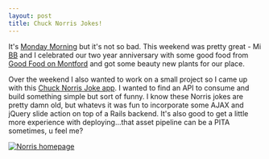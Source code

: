```yaml
---
layout: post
title: Chuck Norris Jokes!
---
```


It's [Monday Morning](https://www.youtube.com/watch?v=9eyN2I-TlyA) but it's not so bad.  This weekend was pretty great - Mi [BB](http://www.seaparties.blogspot.com) and I celebrated our two year anniversary with some good food from [Good Food on Montford](http://goodfoodonmontford.com/) and got some beauty new plants for our place.

Over the weekend I also wanted to work on a small project so I came up with this [Chuck Norris Joke app](norris).  I wanted to find an API to consume and build something simple but sort of funny.  I know these Norris jokes are pretty damn old, but whatevs it was fun to incorporate some AJAX and jQuery slide action on top of a Rails backend.  It's also good to get a little more experience with deploying...that asset pipeline can be a PITA sometimes, u feel me?

[![Norris homepage](/images/chuck-face.png)](http://chuckynorris.herokuapp.com/)


